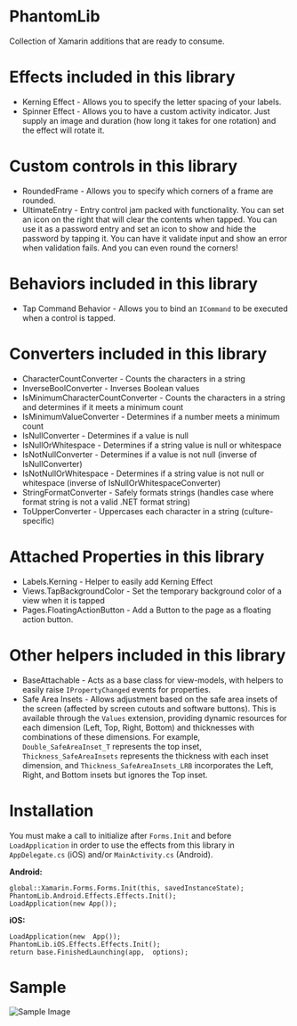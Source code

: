 # PhantomLib
Collection of Xamarin additions that are ready to consume.

# Effects included in this library
* Kerning Effect - Allows you to specify the letter spacing of your labels.
* Spinner Effect - Allows you to have a custom activity indicator. Just supply an image and duration (how long it takes for one rotation) and the effect will rotate it.

# Custom controls in this library
* RoundedFrame - Allows you to specify which corners of a frame are rounded.
* UltimateEntry - Entry control jam packed with functionality. You can set an icon on the right that will clear the contents when tapped. You can use it as a password entry and set an icon to show and hide the password by tapping it. You can have it validate input and show an error when validation fails. And you can even round the corners!

# Behaviors included in this library
* Tap Command Behavior - Allows you to bind an `ICommand` to be executed when a control is tapped.

# Converters included in this library
* CharacterCountConverter - Counts the characters in a string
* InverseBoolConverter - Inverses Boolean values
* IsMinimumCharacterCountConverter - Counts the characters in a string and determines if it meets a minimum count
* IsMinimumValueConverter - Determines if a number meets a minimum count
* IsNullConverter - Determines if a value is null
* IsNullOrWhitespace - Determines if a string value is null or whitespace
* IsNotNullConverter - Determines if a value is not null (inverse of IsNullConverter)
* IsNotNullOrWhitespace - Determines if a string value is not null or whitespace (inverse of IsNullOrWhitespaceConverter)
* StringFormatConverter - Safely formats strings (handles case where format string is not a valid .NET format string)
* ToUpperConverter - Uppercases each character in a string (culture-specific)

# Attached Properties in this library
* Labels.Kerning - Helper to easily add Kerning Effect
* Views.TapBackgroundColor - Set the temporary background color of a view when it is tapped
* Pages.FloatingActionButton - Add a Button to the page as a floating action button.

# Other helpers included in this library
* BaseAttachable - Acts as a base class for view-models, with helpers to easily raise `IPropertyChanged` events for properties.
* Safe Area Insets - Allows adjustment based on the safe area insets of the screen (affected by screen cutouts and software buttons). This is available through the `Values` extension, providing dynamic resources for each dimension (Left, Top, Right, Bottom) and thicknesses with combinations of these dimensions. For example, `Double_SafeAreaInset_T` represents the top inset, `Thickness_SafeAreaInsets` represents the thickness with each inset dimension, and `Thickness_SafeAreaInsets_LRB` incorporates the Left, Right, and Bottom insets but ignores the Top inset.

# Installation
You must make a call to initialize after `Forms.Init` and before `LoadApplication` in order to use the effects from this library in `AppDelegate.cs` (iOS) and/or `MainActivity.cs` (Android).

**Android:**
  ```
global::Xamarin.Forms.Forms.Init(this, savedInstanceState);
PhantomLib.Android.Effects.Effects.Init();
LoadApplication(new App());
```
**iOS:**
```
LoadApplication(new  App());  
PhantomLib.iOS.Effects.Effects.Init();  
return base.FinishedLaunching(app,  options);
```

# Sample
![Sample Image](Images/sample4.gif)

